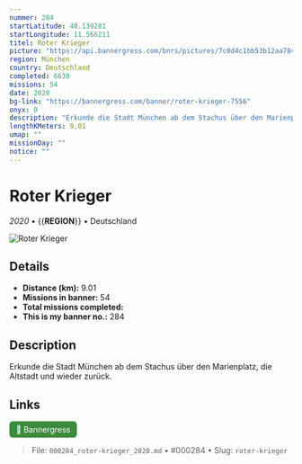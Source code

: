 ```yaml
---
nummer: 284
startLatitude: 48.139281
startLongitude: 11.566211
titel: Roter Krieger
picture: "https://api.bannergress.com/bnrs/pictures/7c0d4c1bb53b12aa7849dbe5d1150d9a"
region: München
country: Deutschland
completed: 6630
missions: 54
date: 2020
bg-link: "https://bannergress.com/banner/roter-krieger-7556"
onyx: 0
description: "Erkunde die Stadt München ab dem Stachus über den Marienplatz, die Altstadt und wieder zurück."
lengthKMeters: 9,01
umap: ""
missionDay: ""
notice: ""
---
```

# Roter Krieger

*2020* • {{__REGION__}} • Deutschland

![Roter Krieger](https://api.bannergress.com/bnrs/pictures/7c0d4c1bb53b12aa7849dbe5d1150d9a)



## Details
- **Distance (km):** 9.01
- **Missions in banner:** 54
- **Total missions completed:** 
- **This is my banner no.:** 284



## Description
Erkunde die Stadt München ab dem Stachus über den Marienplatz, die Altstadt und wieder zurück.



## Links
<a href="https://bannergress.com/banner/roter-krieger-7556" target="_blank" style="display:inline-block;margin-right:8px;padding:6px 12px;background:#3c8b3c;color:#fff;text-decoration:none;border-radius:6px;">🔗 Bannergress</a>



> File: `000284_roter-krieger_2020.md` • #000284 • Slug: `roter-krieger`
